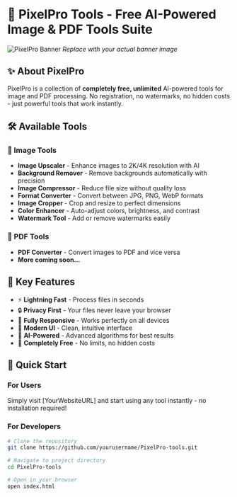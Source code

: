 # 🚀 PixelPro Tools - Free AI-Powered Image & PDF Tools Suite

![PixelPro Banner](https://via.placeholder.com/1200x400/6C63FF/FFFFFF?text=PixelPro+Tools)
*Replace with your actual banner image*

## ✨ About PixelPro

PixelPro is a collection of **completely free, unlimited** AI-powered tools for image and PDF processing. No registration, no watermarks, no hidden costs - just powerful tools that work instantly.

## 🛠️ Available Tools

### 🎯 Image Tools
- **Image Upscaler** - Enhance images to 2K/4K resolution with AI
- **Background Remover** - Remove backgrounds automatically with precision
- **Image Compressor** - Reduce file size without quality loss
- **Format Converter** - Convert between JPG, PNG, WebP formats
- **Image Cropper** - Crop and resize to perfect dimensions
- **Color Enhancer** - Auto-adjust colors, brightness, and contrast
- **Watermark Tool** - Add or remove watermarks easily

### 📄 PDF Tools
- **PDF Converter** - Convert images to PDF and vice versa
- **More coming soon...**

## 🌟 Key Features

- ⚡ **Lightning Fast** - Process files in seconds
- 🔒 **Privacy First** - Your files never leave your browser
- 📱 **Fully Responsive** - Works perfectly on all devices
- 🎨 **Modern UI** - Clean, intuitive interface
- 🤖 **AI-Powered** - Advanced algorithms for best results
- 💯 **Completely Free** - No limits, no hidden costs

## 🚀 Quick Start

### For Users
Simply visit [YourWebsiteURL] and start using any tool instantly - no installation required!

### For Developers
```bash
# Clone the repository
git clone https://github.com/yourusername/PixelPro-tools.git

# Navigate to project directory
cd PixelPro-tools

# Open in your browser
open index.html
